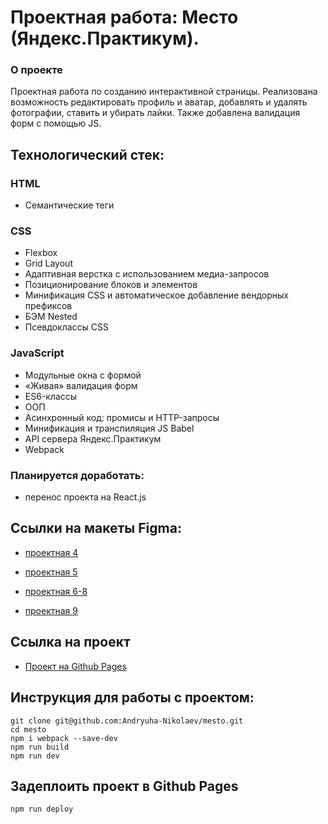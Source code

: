 # Проектная работа: Место (Яндекс.Практикум).

### О проекте
Проектная работа по созданию интерактивной страницы. Реализована возможность редактировать профиль и аватар, добавлять и удалять фотографии, ставить и убирать лайки. Также добавлена валидация форм с помощью JS.

## Технологический стек:
### HTML 
* Семантические теги
### CSS
* Flexbox
* Grid Layout
* Адаптивная верстка с использованием медиа-запросов
* Позиционирование блоков и элементов
* Минификация CSS и автоматическое добавление вендорных префиксов
* БЭМ Nested
* Псевдоклассы CSS
### JavaScript
* Модульные окна с формой
* «Живая» валидация форм
* ES6-классы
* ООП
* Асинхронный код: промисы и HTTP-запросы
* Минификация и транспиляция JS Babel
* API сервера Яндекс.Практикум
* Webpack

### Планируется доработать:
- перенос проекта на React.js

## Ссылки на макеты Figma:
* [проектная 4](https://www.figma.com/file/2cn9N9jSkmxD84oJik7xL7/JavaScript.-Sprint-4?node-id=0%3A1)

* [проектная 5](https://www.figma.com/file/bjyvbKKJN2naO0ucURl2Z0/JavaScript.-Sprint-5?node-id=50160%3A2)

* [проектная 6-8](https://www.figma.com/file/kRVLKwYG3d1HGLvh7JFWRT/JavaScript.-Sprint-6?node-id=0%3A1)

* [проектная 9](https://www.figma.com/file/PSdQFRHoxXJFs2FH8IXViF/JavaScript.-Sprint-9?node-id=0%3A1)

## Ссылка на проект
* [Проект на Github Pages](https://andryuha-nikolaev.github.io/mesto/)

## Инструкция для работы с проектом:
```
git clone git@github.com:Andryuha-Nikolaev/mesto.git
cd mesto
npm i webpack --save-dev
npm run build
npm run dev
```
## Задеплоить проект в Github Pages
```
npm run deploy
```
